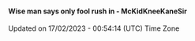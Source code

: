 #### Wise man says only fool rush in - McKidKneeKaneSir
Updated on 17/02/2023 - 00:54:14 (UTC) Time Zone
